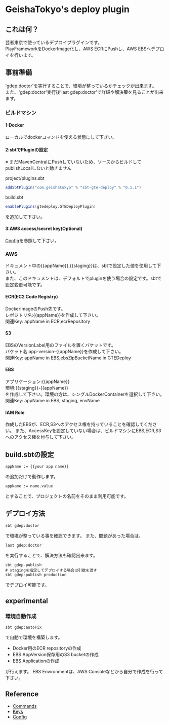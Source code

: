 # GeishaTokyo's deploy plugin

## これは何？

芸者東京で使っているデプロイプラグインです。<br />
PlayFrameworkをDockerImage化し、AWS ECRにPushし、AWS EBSへデプロイを行います。



## 事前準備

'gdep:doctor'を実行することで、環境が整っているかチェックが出来ます。  
また、'gdep:doctor'実行後'last gdep:doctor'で詳細や解決策を見ることが出来ます。


### ビルドマシン

#### 1:Docker

ローカルでdockerコマンドを使える状態にして下さい。

#### 2:sbtでPluginの設定

※ まだMavenCentralにPushしていないため、ソースからビルドしてpublishLocalしないと動きません

project/plugins.sbt
``` scala
addSbtPlugin("com.geishatokyo" % "sbt-gte-deploy" % "0.1.1")
```

build.sbt
```scala
enablePlugins(gtedeploy.GTEDeployPlugin)
```

を追加して下さい。

#### 3:AWS access/secret key(Optional)

[Config](Configure)を参照して下さい。

### AWS

ドキュメント中の{{appName}},{{staging}}は、sbtで設定した値を使用して下さい。<br />
また、このドキュメントは、デフォルトでpluginを使う場合の設定です。sbtで設定変更可能です。

#### ECR(EC2 Code Registry)

DockerImageのPush先です。<br />
レポジトリ名:{{appName}}を作成して下さい。<br />
関連Key: appName in ECR,ecrRepository 

#### S3

EBSのVersionLabel用のファイルを置くバケットです。<br />
バケット名:app-version-{{appName}}を作成して下さい。<br />
関連Key: appName in EBS,ebsZipBucketName in GTEDeploy

#### EBS

アプリケーション:{{appName}}<br />
環境:{{staging}}-{{appName}}<br />
を作成して下さい。環境の方は、シングルDockerContainerを選択して下さい。<br />
関連Key: appName in EBS, staging, envName

#### IAM Role

作成したEBSが、ECR,S3へのアクセス権を持っていることを確認してください。
また、AccessKeyを設定していない場合は、ビルドマシンにEBS,ECR,S3へのアクセス権を付与して下さい。

## build.sbtの設定

```
appName := {{your app name}}

```

の追加だけで動作します。

```
appName := name.value
```
とすることで、プロジェクトの名前をそのまま利用可能です。


## デプロイ方法


```
sbt gdep:doctor
```
で環境が整っている事を確認できます。
また、問題があった場合は、
```
last gdep:doctor
```
を実行することで、解決方法も確認出来ます。

```
sbt gdep-publish
# stagingを指定してデプロイする場合は引数を渡す
sbt gdep-publish production
```
でデプロイ可能です。

## experimental

### 環境自動作成

```
sbt gdep:autoFix
```
で自動で環境を構築します。

* Docker用のECR repositoryの作成
* EBS AppVersion保存用のS3 bucketの作成
* EBS Applicationの作成

が行えます。
EBS Environmentは、AWS Consoleなどから自分で作成を行って下さい。

## Reference

* [Commands](doc/Commands.md)
* [Keys](doc/Keys.md)
* [Config](doc/Config.md)
